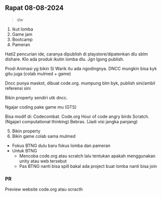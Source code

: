 ## Rapat 08-08-2024
> dw
1. Ikut lomba
2. Game jam
3. Bootcamp
4. Pameran

Hati2 pencurian ide, caranya dipublish di playstore/dipatenkan dlu sblm dishare.
Klo ada produk ikutin lomba dlu. Jgn lgsng publish.

Prodi Animasi yg bikin Si Warik itu ada ngodingnya. DNCC mungkin bisa kyk gitu juga (colab mulmed + game)

Dncc punya maskot, dibuat code.org. mumpung blm byk, publish sini/ambil referensi sini

Bikin property sendiri utk dncc.

Ngajar coding pake game mu (GTS)

Bisa modif di:
Codecombat.
Code.org
Hour of code angry birds
Scratch. (Ngajari computational thinking)
Bebras. (Jadi visi jangka panjang)

5. Bikin property
6. Bikin game colab sama mulmed
- Fokus BTNG dulu baru fokus lomba dan pameran
- Untuk BTNG 
	- Mencoba code.org atau scratch lalu tentukan apakah menggunakan unity atau web tersebut
	- Pas BTNG nanti bisa spill bakal ada project buat lomba nanti bisa join
### PR 
Preview website code.org atau scracth 
